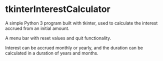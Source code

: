# tkinterInterestCalculator

A simple Python 3 program built with tkinter, used to calculate the interest accrued from an initial amount.

A menu bar with reset values and quit functionality.

Interest can be accrued monthly or yearly, and the duration can be calculated in a duration of years and months.
